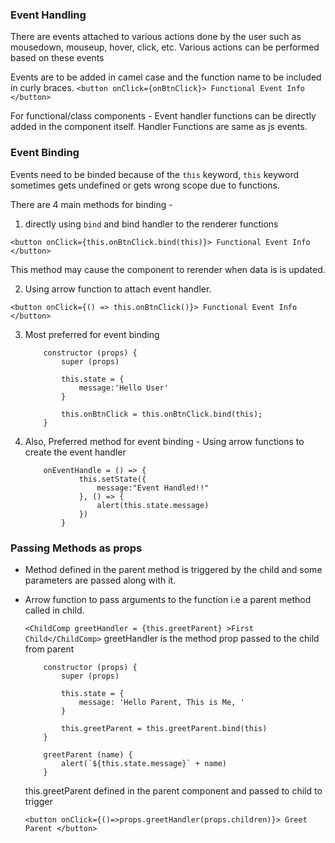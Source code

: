 ### Event Handling

There are events attached to various actions done by the user such as mousedown, mouseup, hover, click, etc. 
Various actions can be performed based on these events

Events are to be added in camel case and the function name to be included in curly braces.
`<button onClick={onBtnClick}> Functional Event Info </button>`

For functional/class components - 
Event handler functions can be directly added in the component itself. Handler Functions are same as js events.


### Event Binding

Events need to be binded because of the `this` keyword, `this` keyword sometimes gets undefined or gets wrong scope due to functions.

There are 4 main methods for binding - 

1. directly using `bind` and bind handler to the renderer functions

`<button onClick={this.onBtnClick.bind(this)}> Functional Event Info </button>`

This method may cause the component to rerender when data is is updated.

2. Using arrow function to attach event handler.

`<button onClick={() => this.onBtnClick()}> Functional Event Info </button>`

3. Most preferred for event binding

    ```
        constructor (props) {
            super (props) 

            this.state = {
                message:'Hello User'
            }

            this.onBtnClick = this.onBtnClick.bind(this);
        }

    ```

4. Also, Preferred method for event binding - 
Using arrow functions to create the event handler

    ```
        onEventHandle = () => {
                this.setState({
                    message:"Event Handled!!"
                }, () => {
                    alert(this.state.message)
                })
            }
    ```


### Passing Methods as props

- Method defined in the parent method is triggered by the child and some parameters are passed along with it.
- Arrow function to pass arguments to the function i.e a parent method called in child.

    `<ChildComp greetHandler = {this.greetParent} >First Child</ChildComp>`
    greetHandler is the method prop passed to the child from parent

    ```
        constructor (props) {
            super (props)

            this.state = {
                message: 'Hello Parent, This is Me, '
            }

            this.greetParent = this.greetParent.bind(this)
        }

        greetParent (name) {
            alert(`${this.state.message}` + name)    
        }
    ```
    this.greetParent defined in the parent component and passed to child to trigger

    `<button onClick={()=>props.greetHandler(props.children)}> Greet Parent </button>`

